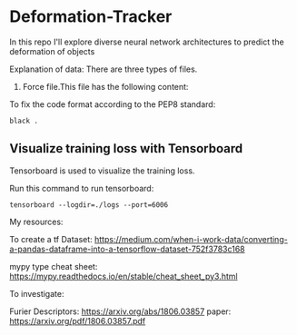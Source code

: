 # Deformation-Tracker
In this repo I'll explore diverse neural network architectures to predict the deformation of objects

Explanation of data:
There are three types of files.
1. Force file.This file has the following content:

To fix the code format according to the PEP8 standard:
```
black .
```

## Visualize training loss with Tensorboard
Tensorboard is used to visualize the training loss.

Run this command to run tensorboard:
```
tensorboard --logdir=./logs --port=6006
```

My resources:

To create a tf Dataset:
https://medium.com/when-i-work-data/converting-a-pandas-dataframe-into-a-tensorflow-dataset-752f3783c168

mypy type cheat sheet:
https://mypy.readthedocs.io/en/stable/cheat_sheet_py3.html



To investigate:

Furier Descriptors: https://arxiv.org/abs/1806.03857
paper: https://arxiv.org/pdf/1806.03857.pdf